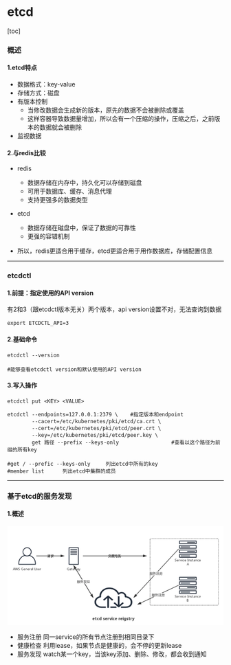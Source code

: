 # etcd
[toc]

### 概述

#### 1.etcd特点
* 数据格式：key-value
* 存储方式：磁盘
* 有版本控制
  * 当修改数据会生成新的版本，原先的数据不会被删除或覆盖
  * 这样容器导致数据量增加，所以会有一个压缩的操作，压缩之后，之前版本的数据就会被删除
* 监视数据

#### 2.与redis比较
* redis
  * 数据存储在内存中，持久化可以存储到磁盘
  * 可用于数据库、缓存、消息代理
  * 支持更强多的数据类型
* etcd
  * 数据存储在磁盘中，保证了数据的可靠性
  * 更强的容错机制

* 所以，redis更适合用于缓存，etcd更适合用于用作数据库，存储配置信息


***

### etcdctl

#### 1.前提：指定使用的API version
有2和3（跟etcdctl版本无关）两个版本，api version设置不对，无法查询到数据
```shell
export ETCDCTL_API=3
```

#### 2.基础命令
```shell
etcdctl --version

#能够查看etcdctl version和默认使用的API version
```

#### 3.写入操作
```shell
etcdctl put <KEY> <VALUE>
```



```shell
etcdctl --endpoints=127.0.0.1:2379 \    #指定版本和endpoint
        --cacert=/etc/kubernetes/pki/etcd/ca.crt \
        --cert=/etc/kubernetes/pki/etcd/peer.crt \
        --key=/etc/kubernetes/pki/etcd/peer.key \
        get 路径 --prefix --keys-only                 #查看以这个路径为前缀的所有key

#get / --prefic --keys-only     列出etcd中所有的key
#member list      列出etcd中集群的成员
```

***

### 基于etcd的服务发现

#### 1.概述
![](./imgs/etcd_01.png)

* 服务注册
同一service的所有节点注册到相同目录下
* 健康检查
利用lease，如果节点是健康的，会不停的更新lease
* 服务发现
watch某一个key，当该key添加、删除、修改，都会收到通知
